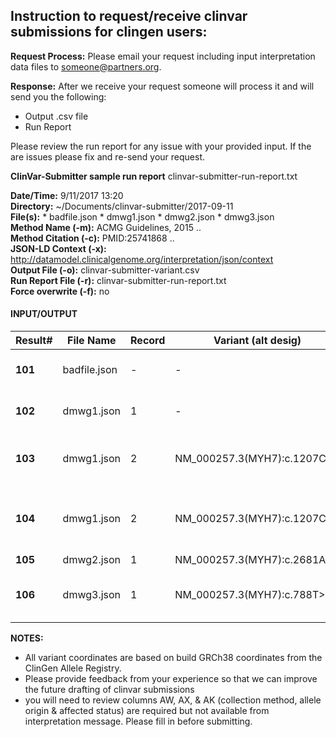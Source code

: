 <!--
<sub>...</sub> is used to make font size small
<style>
  .markdown-body table td {
    font-size: 8px !important;
}
</style>
-->

## Instruction to request/receive clinvar submissions for clingen users:

**Request Process:** 
Please email your request including input interpretation data files to someone@partners.org. 

**Response:**
After we receive your request someone will process it and will send you the following:
- Output .csv file
- Run Report

Please review the run report for any issue with your provided input. If the are issues please fix and re-send your request.

**ClinVar-Submitter sample run report** 
clinvar-submitter-run-report.txt
  
**Date/Time:** 				9/11/2017 13:20  
**Directory:** 				~/Documents/clinvar-submitter/2017-09-11   
**File(s):**                           * badfile.json  * dmwg1.json  * dmwg2.json  * dmwg3.json  
**Method Name (-m):**		        ACMG Guidelines, 2015 ..  
**Method Citation (-c):** 	        PMID:25741868 ..  
**JSON-LD Context (-x):**	        http://datamodel.clinicalgenome.org/interpretation/json/context  
**Output File (-o):** 		        clinvar-submitter-variant.csv  
**Run Report File (-r):** 	        clinvar-submitter-run-report.txt  
**Force overwrite (-f):** 	        no  


#### INPUT/OUTPUT

|Result#    |File Name      |Record|Variant (alt desig)         |Cell    |Status |Code    |Description                                      |
|-------	|-------		|---   |-------------------		    |-----	 |----	 |------  |-------------	                                |
|**101**	|badfile.json	|-	   |-							|	A6	 |Error	 |E-201	  |Unable to process file badfile.json.             |
|**102**	|dmwg1.json		|1	   |-							|	Y7	 |Warning|W-251	  |Preferred variant not provided.                  |
|**103**	|dmwg1.json		|2	   |NM_000257.3(MYH7):c.1207C>T |	AK8	 |Error	 |E-403	  |Interpretation evaluation date not provided      |	
|**104**	|dmwg1.json		|2	   |NM_000257.3(MYH7):c.1207C>T |	AQ8	 |Error	 |E-501	  |Invalid met criteria rules and/or strength codes |
|**105**	|dmwg2.json		|1	   |NM_000257.3(MYH7):c.2681A>G |	9	 |Success|		  |	                                                |
|**106**	|dmwg3.json		|1	   |NM_000257.3(MYH7):c.788T>C	|	AE10 |Error	 |E-301	  |Condition disease code or name not provided.	    |



**NOTES:** 

- All variant coordinates are based on build GRCh38 coordinates from the ClinGen Allele Registry.
- Please provide feedback from your experience so that we can improve the future drafting of clinvar submissions
- you will need to review columns AW, AX, & AK (collection method, allele origin & affected status) are required but not available from interpretation message. Please fill in before submitting.
